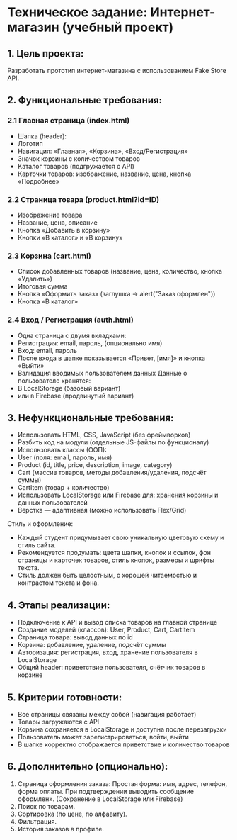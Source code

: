 # Техническое задание: Интернет-магазин (учебный проект)
## 1. Цель проекта:
Разработать прототип интернет-магазина с использованием Fake Store API.

## 2. Функциональные требования:
### 2.1 Главная страница (index.html)
- Шапка (header):
- Логотип
- Навигация: «Главная», «Корзина», «Вход/Регистрация»
- Значок корзины с количеством товаров
- Каталог товаров (подгружается с API)
- Карточки товаров: изображение, название, цена, кнопка «Подробнее»

### 2.2 Страница товара (product.html?id=ID)
- Изображение товара
- Название, цена, описание
- Кнопка «Добавить в корзину»
- Кнопки «В каталог» и «В корзину»

### 2.3 Корзина (cart.html)
- Список добавленных товаров (название, цена, количество, кнопка «Удалить»)
- Итоговая сумма
- Кнопка «Оформить заказ» (заглушка → alert("Заказ оформлен"))
- Кнопка «В каталог»

###  2.4 Вход / Регистрация (auth.html)
- Одна страница с двумя вкладками:
- Регистрация: email, пароль, (опционально имя)
- Вход: email, пароль
- После входа в шапке показывается «Привет, [имя]» и кнопка «Выйти»
- Валидация вводимых пользователем данных
Данные о пользователе хранятся:
- В LocalStorage (базовый вариант)
- или в Firebase (продвинутый вариант)

## 3. Нефункциональные требования:
- Использовать HTML, CSS, JavaScript (без фреймворков)
- Разбить код на модули (отдельные JS-файлы по функционалу)
- Использовать классы (ООП):
- User (поля: email, пароль, имя)
- Product (id, title, price, description, image, category)
- Cart (массив товаров, методы добавления/удаления, подсчёт суммы)
- CartItem (товар + количество)
- Использовать LocalStorage или Firebase для: хранения корзины и данных пользователей
- Вёрстка — адаптивная (можно использовать Flex/Grid)

Стиль и оформление:
- Каждый студент придумывает свою уникальную цветовую схему и стиль сайта.
- Рекомендуется продумать: цвета шапки, кнопок и ссылок, фон страницы и карточек товаров, стиль кнопок, размеры и шрифты текста.
- Стиль должен быть целостным, с хорошей читаемостью и контрастом текста и фона.

## 4. Этапы реализации:
- Подключение к API и вывод списка товаров на главной странице
- Создание моделей (классов): User, Product, Cart, CartItem
- Страница товара: вывод данных по id
- Корзина: добавление, удаление, подсчёт суммы
- Авторизация: регистрация, вход, хранение пользователя в LocalStorage
- Общий header: приветствие пользователя, счётчик товаров в корзине

## 5. Критерии готовности:
- Все страницы связаны между собой (навигация работает)
- Товары загружаются с API
- Корзина сохраняется в LocalStorage и доступна после перезагрузки
- Пользователь может зарегистрироваться, войти, выйти
- В шапке корректно отображается приветствие и количество товаров

## 6. Дополнительно (опционально):
1. Страница оформления заказа:
Простая форма: имя, адрес, телефон, форма оплаты.
При подтверждении выводить сообщение оформлен». (Сохранение в LocalStorage или Firebase)
2. Поиск по товарам.
3. Сортировка (по цене, по алфавиту).
4. Фильтрация.
5. История заказов в профиле.
